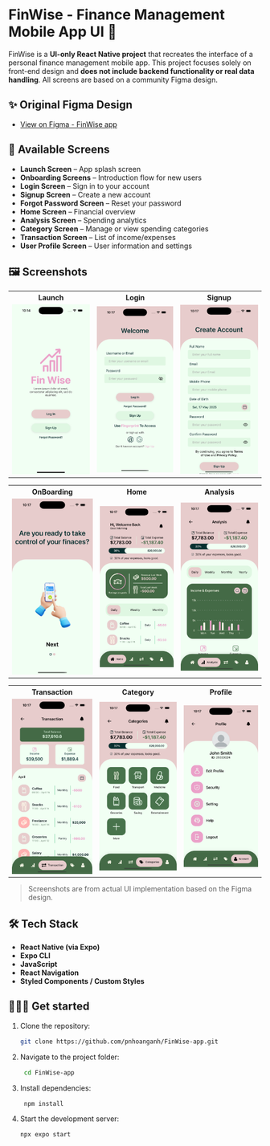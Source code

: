 # FinWise - Finance Management Mobile App UI 👋

FinWise is a **UI-only React Native project** that recreates the interface of a personal finance management mobile app. This project focuses solely on front-end design and **does not include backend functionality or real data handling**. All screens are based on a community Figma design.

## ✨ Original Figma Design

- [View on Figma - FinWise app](https://www.figma.com/design/NVtAFKkbzqeinlOMeyYTCP/Finance-Management-Mobile-App-UI-UX-Kit-for-Budget-Tracker-Financial-Prototype-Design--Community-?node-id=7020-3430&t=kuVKjNYZlLlCwIwu-1)

## 📱 Available Screens

- **Launch Screen** – App splash screen
- **Onboarding Screens** – Introduction flow for new users
- **Login Screen** – Sign in to your account
- **Signup Screen** – Create a new account
- **Forgot Password Screen** – Reset your password
- **Home Screen** – Financial overview
- **Analysis Screen** – Spending analytics
- **Category Screen** – Manage or view spending categories
- **Transaction Screen** – List of income/expenses
- **User Profile Screen** – User information and settings

## 🖼️ Screenshots

<table>
  <tr>
    <th>Launch</th>
    <th>Login</th>
    <th>Signup</th>
  </tr>
  <tr>
    <td><img src="./assets/images/screens/lauchB.png" width="200"/></td>
    <td><img src="./assets/images/screens/login.png" width="200"/></td>
    <td><img src="./assets/images/screens/signup.png" width="200"/></td>
  </tr>
</table>

<table>
  <tr>
    <th>OnBoarding</th>
    <th>Home</th>
    <th>Analysis</th>
  </tr>
  <tr>
    <td><img src="./assets/images/screens/onboardingB.png" width="200"/></td>
    <td><img src="./assets/images/screens/home.png" width="200"/></td>
    <td><img src="./assets/images/screens/analysis.png" width="200"/></td>
  </tr>
</table>

<table>
  <tr>
    <th>Transaction</th>
    <th>Category</th>
    <th>Profile</th>
  </tr>
  <tr>
    <td><img src="./assets/images/screens/transaction.png" width="200"/></td>
    <td><img src="./assets/images/screens/categories.png" width="200"/></td>
    <td><img src="./assets/images/screens/profile.png" width="200"/></td>
  </tr>
</table>

> Screenshots are from actual UI implementation based on the Figma design.

## 🛠 Tech Stack

- **React Native (via Expo)**
- **Expo CLI**
- **JavaScript**
- **React Navigation**
- **Styled Components / Custom Styles**

## 👩🏻‍💻 Get started

1. Clone the repository:

   ```bash
   git clone https://github.com/pnhoanganh/FinWise-app.git
   ```

2. Navigate to the project folder:
   ```bash
    cd FinWise-app
   ```
3. Install dependencies:

   ```bash
    npm install
   ```

4. Start the development server:
   ```bash
   npx expo start
   ```
